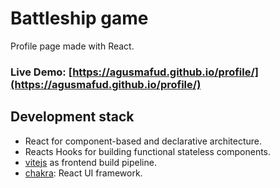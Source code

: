 # Battleship game
Profile page made with React.
### Live Demo: [https://agusmafud.github.io/profile/](https://agusmafud.github.io/profile/)

## Development stack
- React for component-based and declarative architecture.
- Reacts Hooks for building functional stateless components.
- [vitejs](https://vitejs.dev/) as frontend build pipeline.
- [chakra](https://chakra-ui.com/): React UI framework.
